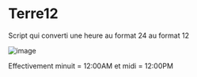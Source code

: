 # Terre12
Script qui converti une heure au format 24 au format 12

![image](https://user-images.githubusercontent.com/83811609/168464983-856e69eb-34ac-4b5b-9eba-06af1a46f236.png)

Effectivement minuit = 12:00AM et midi = 12:00PM
